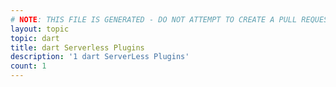 ```yaml
---
# NOTE: THIS FILE IS GENERATED - DO NOT ATTEMPT TO CREATE A PULL REQUEST TO UPDATE THE DATA. 
layout: topic
topic: dart
title: dart Serverless Plugins
description: '1 dart ServerLess Plugins'
count: 1
---
```

